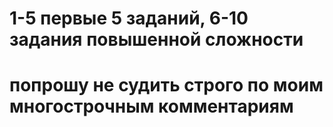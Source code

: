 # 1-5 первые 5 заданий, 6-10 задания повышенной сложности
# попрошу не судить строго по моим многострочным комментариям
